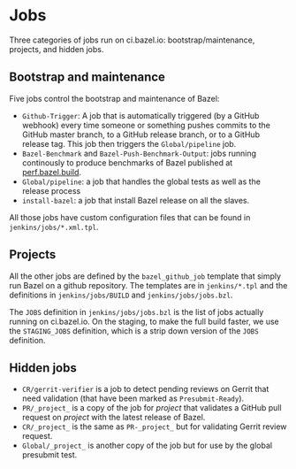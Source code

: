 # Jobs

Three categories of jobs run on ci.bazel.io: bootstrap/maintenance,
projects, and hidden jobs.

## Bootstrap and maintenance

Five jobs control the bootstrap and maintenance of Bazel:

* `Github-Trigger`: A job that is automatically triggered (by a GitHub
 webhook) every time someone or something pushes commits to the GitHub
 master branch, to a GitHub release branch, or to a GitHub release
 tag. This job then triggers the `Global/pipeline` job.
* `Bazel-Benchmark` and `Bazel-Push-Benchmark-Output`: jobs running
  continously to produce benchmarks of Bazel published at [perf.bazel.build](https://perf.bazel.build).
* `Global/pipeline`: a job that handles the global tests as well as the release process
* `install-bazel`: a job that install Bazel release on all the slaves.

All those jobs have custom configuration files that can be found in `jenkins/jobs/*.xml.tpl`.

## Projects

All the other jobs are defined by the `bazel_github_job` template that simply run
Bazel on a github repository. The templates are in `jenkins/*.tpl` and the
definitions in `jenkins/jobs/BUILD` and `jenkins/jobs/jobs.bzl`.

The `JOBS` definition in `jenkins/jobs/jobs.bzl` is the list of jobs actually running on
ci.bazel.io. On the staging, to make the full build faster, we use the `STAGING_JOBS` definition,
which is a strip down version of the `JOBS` definition.

## Hidden jobs

* `CR/gerrit-verifier` is a job to detect pending reviews on Gerrit that
  need validation (that have been marked as `Presubmit-Ready`).
* `PR/_project_` is a copy of the job for _project_ that validates a GitHub pull
  request on _project_ with the latest release of Bazel.
* `CR/_project_` is the same as `PR-_project_` but for validating Gerrit
  review request.
* `Global/_project_` is another copy of the job but for use by the
  global presubmit test.
